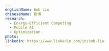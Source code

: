 ```yaml
---
englishName: Bob Liu
chineseName: 劉博
research:
  - Energy-Efficient Computing
  - Mobile AI
  - Optimization
photo: 
linkedin: https://www.linkedin.com/in/bob-liu
---
```



